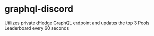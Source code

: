 # graphql-discord

Utilizes private dHedge GraphQL endpoint and updates the top 3 Pools Leaderboard every 60 seconds
